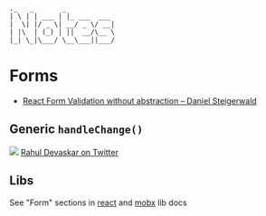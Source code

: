```
._   _       _            
| \ | | ___ | |_ ___  ___
|  \| |/ _ \| __/ _ \/ __|
| |\  | (_) | ||  __/\__ \
|_| \_|\___/ \__\___||___/

```

# Forms
- [React Form Validation without abstraction – Daniel Steigerwald](https://medium.com/@steida/react-form-validation-without-abstraction-41264608473c) 

## Generic `handleChange()`
![](https://pbs.twimg.com/media/C7Z8QNfU4AAEc2p.jpg:large)
[Rahul Devaskar on Twitter](https://twitter.com/apostopher/status/843998603127414784)

## Libs
See "Form" sections in [react](https://github.com/kylpo/react-playbook/blob/master/libs/react.md#forms) and [mobx](https://github.com/kylpo/react-playbook/blob/master/libs/mobx.md#forms) lib docs
